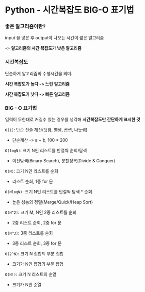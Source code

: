 # Python - 시간복잡도 BIG-O 표기법


### 좋은 알고리즘이란?

input 을 넣은 후 output이 나오는 시간이 짧은 알고리즘

-> **알고리즘의 시간 복잡도가 낮은 알고리즘** 



### 시간복잡도 

단순하게 알고리즘의 수행시간을 의미.

**시간 복잡도가 높다 -> 느린 알고리즘**

**시간 복잡도가 낮다 -> 빠른 알고리즘** 



### BIG - O  표기법

입력이 무한대로 커질수 있는 경우를 생각해 **시간복잡도만 간단하게 표시한 것**



`O(1)`: 단순 산술 계산(덧셈, 뺄셈, 곱셉, 나눗셈)  

- 단순계산 -> a + b, 100 * 200

`O(logN)`: 크기 N인 리스트를 반절씩 순회/탐색 

- 이진탐색(Binary Search), 분할정복(Divide & Conquer)

`O(N)`: 크기 N인 리스트를 순회 

- 리스트 순회, 1중 for 문

`O(NlogN)`: 크기 N인 리스트를 반절씩 탐색 * 순회 

-  높은 성능의 정렬(Merge/Quick/Heap Sort)

`O(N^2)`: 크기 M, N인 2중 리스트를 순회 

- 2중 리스트 순회, 2중 for 문

`O(N^3)`: 3중 리스트를 순회 

- 3중 리스트 순회, 3중 for 문

`O(2^N)`: 크기 N 집합의 부분 집합 

- 크기가 N인 집합의 부분 집합

`O(N!)`: 크기 N 리스트의 순열

- 크기가 N인 순열



